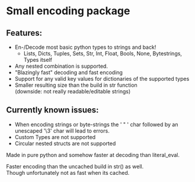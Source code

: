 

# Small encoding package


Features: 
- 
- En-/Decode most basic python types to strings and back!
   - Lists, Dicts, Tuples, Sets, Str, Int, Float, Bools, None, Bytestrings, Types itself
- Any nested combination is supported.
- "Blazingly fast" decoding and fast encoding
- Support for any valid key values for dictionaries of the supported types
- Smaller resulting size than the build in str function\
  (downside: not really readable/editable strings)


Currently known issues:
- 
- When encoding strings or byte-strings the ' " ' char followed by an unescaped '\3' char will lead to errors.
- Custom Types are not supported
- Circular nested structs are not supported


Made in pure python and somehow faster at decoding than literal_eval.


Faster encoding than the uncached build in str() as well. \
Though unfortunately not as fast when its cached.






